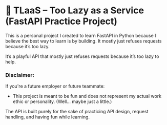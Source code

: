 # 🐢 TLaaS – Too Lazy as a Service (FastAPI Practice Project)

This is a personal project I created to learn FastAPI in Python because I believe the best way to learn is by building.
It mostly just refuses requests because it’s too lazy.

It’s a playful API that mostly just refuses requests because it’s too lazy to help. 

### Disclaimer:

If you're a future employer or future teammate:

- This project is meant to be fun and does not represent my actual work ethic or personality. (Well… maybe just a little.)

The API is built purely for the sake of practicing API design, request handling, and having fun while learning.
